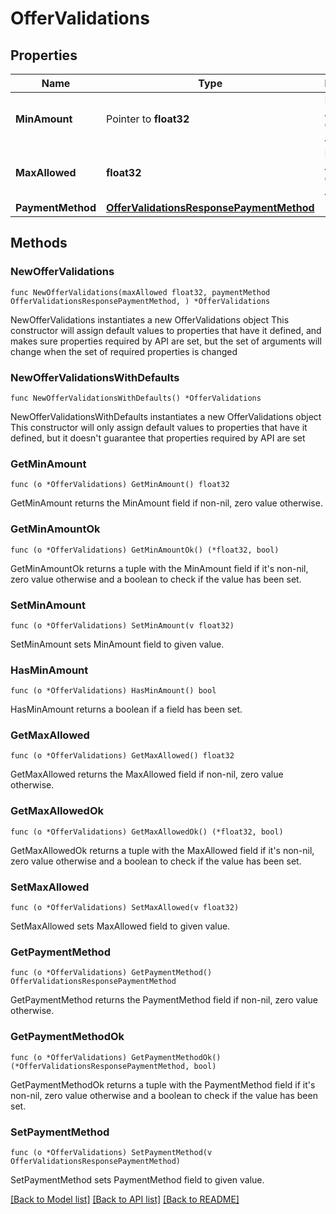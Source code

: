 # OfferValidations

## Properties

Name | Type | Description | Notes
------------ | ------------- | ------------- | -------------
**MinAmount** | Pointer to **float32** | Minimum Amount for Offer to be Applicable | [optional] 
**MaxAllowed** | **float32** | Maximum Amount for Offer to be Applicable | 
**PaymentMethod** | [**OfferValidationsResponsePaymentMethod**](OfferValidationsResponsePaymentMethod.md) |  | 

## Methods

### NewOfferValidations

`func NewOfferValidations(maxAllowed float32, paymentMethod OfferValidationsResponsePaymentMethod, ) *OfferValidations`

NewOfferValidations instantiates a new OfferValidations object
This constructor will assign default values to properties that have it defined,
and makes sure properties required by API are set, but the set of arguments
will change when the set of required properties is changed

### NewOfferValidationsWithDefaults

`func NewOfferValidationsWithDefaults() *OfferValidations`

NewOfferValidationsWithDefaults instantiates a new OfferValidations object
This constructor will only assign default values to properties that have it defined,
but it doesn't guarantee that properties required by API are set

### GetMinAmount

`func (o *OfferValidations) GetMinAmount() float32`

GetMinAmount returns the MinAmount field if non-nil, zero value otherwise.

### GetMinAmountOk

`func (o *OfferValidations) GetMinAmountOk() (*float32, bool)`

GetMinAmountOk returns a tuple with the MinAmount field if it's non-nil, zero value otherwise
and a boolean to check if the value has been set.

### SetMinAmount

`func (o *OfferValidations) SetMinAmount(v float32)`

SetMinAmount sets MinAmount field to given value.

### HasMinAmount

`func (o *OfferValidations) HasMinAmount() bool`

HasMinAmount returns a boolean if a field has been set.

### GetMaxAllowed

`func (o *OfferValidations) GetMaxAllowed() float32`

GetMaxAllowed returns the MaxAllowed field if non-nil, zero value otherwise.

### GetMaxAllowedOk

`func (o *OfferValidations) GetMaxAllowedOk() (*float32, bool)`

GetMaxAllowedOk returns a tuple with the MaxAllowed field if it's non-nil, zero value otherwise
and a boolean to check if the value has been set.

### SetMaxAllowed

`func (o *OfferValidations) SetMaxAllowed(v float32)`

SetMaxAllowed sets MaxAllowed field to given value.


### GetPaymentMethod

`func (o *OfferValidations) GetPaymentMethod() OfferValidationsResponsePaymentMethod`

GetPaymentMethod returns the PaymentMethod field if non-nil, zero value otherwise.

### GetPaymentMethodOk

`func (o *OfferValidations) GetPaymentMethodOk() (*OfferValidationsResponsePaymentMethod, bool)`

GetPaymentMethodOk returns a tuple with the PaymentMethod field if it's non-nil, zero value otherwise
and a boolean to check if the value has been set.

### SetPaymentMethod

`func (o *OfferValidations) SetPaymentMethod(v OfferValidationsResponsePaymentMethod)`

SetPaymentMethod sets PaymentMethod field to given value.



[[Back to Model list]](../README.md#documentation-for-models) [[Back to API list]](../README.md#documentation-for-api-endpoints) [[Back to README]](../README.md)



